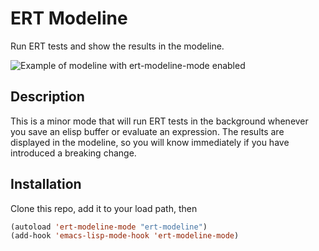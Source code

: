 # ERT Modeline

Run ERT tests and show the results in the modeline.

![Example of modeline with ert-modeline-mode enabled](https://raw.github.com/chrisbarrett/ert-modeline/master/ert-modeline.png)

## Description

This is a minor mode that will run ERT tests in the background whenever you save
an elisp buffer or evaluate an expression. The results are displayed in the
modeline, so you will know immediately if you have introduced a breaking change.

## Installation

Clone this repo, add it to your load path, then

```lisp
(autoload 'ert-modeline-mode "ert-modeline")
(add-hook 'emacs-lisp-mode-hook 'ert-modeline-mode)
```
